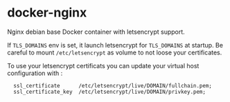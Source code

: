 # docker-nginx
Nginx debian base Docker container with letsencrypt support.

If `TLS_DOMAINS` env is set, it launch letsencrypt for `TLS_DOMAINS` at startup. Be careful to mount `/etc/letsencrypt` as volume to not loose your certificates.

To use your letsencrypt certificats you can update your virtual host configuration with : 

      ssl_certificate      /etc/letsencrypt/live/DOMAIN/fullchain.pem;
      ssl_certificate_key  /etc/letsencrypt/live/DOMAIN/privkey.pem;

